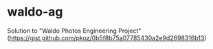 # waldo-ag
Solution to "Waldo Photos Engineering Project" (https://gist.github.com/pkoz/0b5f8b75a07785430a2e9d2698316b13)
